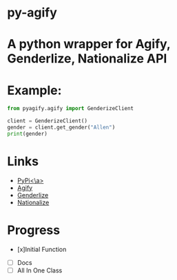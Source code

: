 # py-agify
# A python wrapper for Agify, Genderlize, Nationalize API

# Example:
```python
from pyagify.agify import GenderizeClient

client = GenderizeClient()
gender = client.get_gender("Allen")
print(gender)
```
# Links
- <a href="https://pypi.org/project/py-agify/">PyPi<\a>
- <a href="https://agify.io/">Agify</a>
- <a href="https://genderize.io/">Genderlize</a>
- <a href="https://nationalize.io/">Nationalize</a>

# Progress
- [x]Initial Function
- [ ] Docs
- [ ] All In One Class
